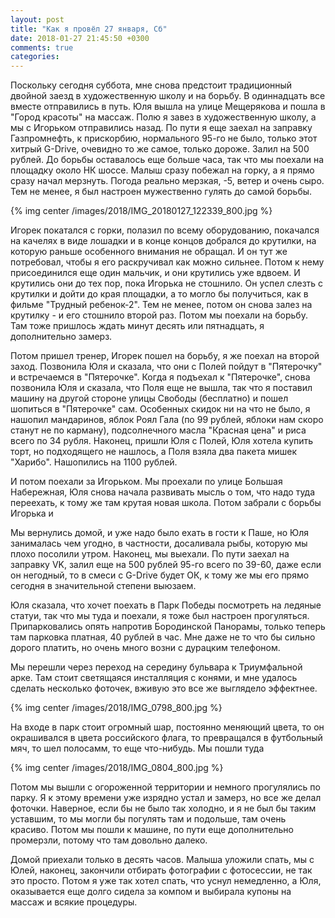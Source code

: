```yaml
---
layout: post
title: "Как я провёл 27 января, Сб"
date: 2018-01-27 21:45:50 +0300
comments: true
categories: 
---
```

Поскольку сегодня суббота, мне снова предстоит традиционный двойной заезд в художественную школу и на борьбу. В одиннадцать все вместе отправились в путь. Юля вышла на улице Мещерякова и пошла в "Город красоты" на массаж. Полю я завез в художественную школу, а мы с Игорьком отправились назад. По пути я еще заехал на заправку Газпромнефть, к прискорбию, нормального 95-го не было, только этот хитрый G-Drive, очевидно то же самое, только дороже. Залил на 500 рублей. До борьбы оставалось еще больше часа, так что мы поехали на площадку около НК шоссе. Малыш сразу побежал на горку, а я прямо сразу начал мерзнуть. Погода реально мерзкая, -5, ветер и очень сыро. Тем не менее, я был настроен мужественно гулять до самой борьбы.

{% img center /images/2018/IMG_20180127_122339_800.jpg %}

Игорек покатался с горки, полазил по всему оборудованию, покачался на качелях в виде лошадки и в конце концов добрался до крутилки, на которую раньше особенного внимания не обращал. И он тут же потребовал, чтобы я его раскручивал как можно сильнее. Потом к нему присоединился еще один мальчик, и они крутились уже вдвоем. И крутились они до тех пор, пока Игорька не стошнило. Он успел слезть с крутилки и дойти до края площадки, а то могло бы получиться, как в фильме "Трудный ребенок-2". Тем не менее, потом он снова залез на крутилку - и его стошнило второй раз. Потом мы поехали на борьбу. Там тоже пришлось ждать минут десять или пятнадцать, я дополнительно замерз.

Потом пришел тренер, Игорек пошел на борьбу, я же поехал на второй заход. Позвонила Юля и сказала, что они с Полей пойдут в "Пятерочку" и встречаемся в "Пятерочке". Когда я подъехал к "Пятерочке", снова позвонила Юля и сказала, что Поля еще не вышла, так что я поставил машину на другой стороне улицы Свободы (бесплатно) и пошел шопиться в "Пятерочке" сам. Особенных скидок ни на что не было, я нашопил мандаринов, яблок Роял Гала (по 99 рублей, яблоки нам скоро станут не по карману), подсолнечного масла "Красная цена" и риса всего по 34 рубля. Наконец, пришли Юля с Полей, Юля хотела купить торт, но подходящего не нашлось, а Поля взяла два пакета мишек "Харибо". Нашопились на 1100 рублей.

И потом поехали за Игорьком. Мы проехали по улице Большая Набережная, Юля снова начала развивать мысль о том, что надо туда переехать, к тому же там крутая новая школа. Потом забрали с борьбы Игорька и

Мы вернулись домой, и уже надо было ехать в гости к Паше, но Юля занималась чем угодно, в частности, досаливала рыбы, которую мы плохо посолили утром. Наконец, мы выехали. По пути заехал на заправку VK, залил еще на 500 рублей 95-го всего по 39-60, даже если он негодный, то в смеси c G-Drive будет ОК, к тому же мы его прямо сегодня в значительной степени выюзаем.



Юля сказала, что хочет поехать в Парк Победы посмотреть на ледяные статуи, так что мы туда и поехали, я тоже был настроен прогуляться. Припарковались опять напротив Бородинской Панорамы, только теперь там парковка платная, 40 рублей в час. Мне даже не то что бы сильно дорого платить, но очень много возни с дурацким телефоном.

Мы перешли через переход на середину бульвара к Триумфальной арке. Там стоит светящаяся инсталляция с конями, и мне удалось сделать несколько фоточек, вживую это все же выглядело эффектнее.

{% img center /images/2018/IMG_0798_800.jpg %}

На входе в парк стоит огромный шар, постоянно меняющий цвета, то он окрашивался в цвета российского флага, то превращался в футбольный мяч, то шел полосамм, то еще что-нибудь. Мы пошли туда

{% img center /images/2018/IMG_0804_800.jpg %}



Потом мы вышли с огороженной территории и немного прогулялись по парку. Я к этому времени уже изрядно устал и замерз, но все же делал фоточки. Наверное, если бы не было так холодно, и я не был бы таким уставшим, то мы могли бы погулять там и подольше, там очень красиво. Потом мы пошли к машине, по пути еще дополнительно промерзли, потому что там довольно далеко.

Домой приехали только в десять часов. Малыша уложили спать, мы с Юлей, наконец, закончили отбирать фотографии с фотосессии, не так это просто. Потом я уже так хотел спать, что уснул немедленно, а Юля, оказывается еще долго сидела за компом и выбирала купоны на массаж и всякие процедуры.